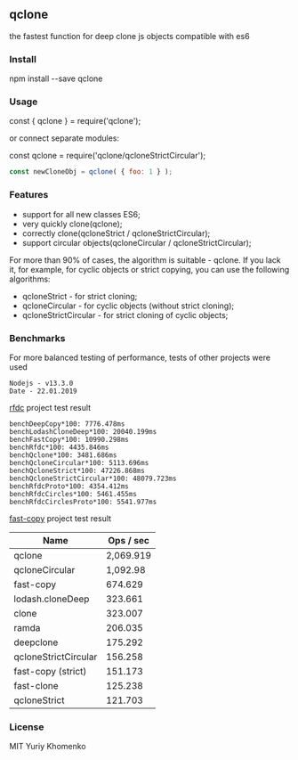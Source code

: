 ## qclone
the fastest function for deep clone js objects compatible with es6 

### Install

npm install --save qclone

### Usage

const { qclone } = require('qclone');
	
or connect separate modules:

const qclone = require('qclone/qcloneStrictCircular');

```javascript
const newCloneObj = qclone( { foo: 1 } );
```

### Features

- support for all new classes ES6;
- very quickly clone(qclone);
- correctly clone(qcloneStrict / qcloneStrictCircular);
- support circular objects(qcloneCircular / qcloneStrictCircular);

For more than 90% of cases, the algorithm is suitable - qclone.
If you lack it, for example, for cyclic objects or strict copying, you can use the following algorithms:
- qcloneStrict - for strict cloning;
- qcloneCircular - for cyclic objects (without strict cloning);
- qcloneStrictCircular - for strict cloning of cyclic objects;

### Benchmarks

For more balanced testing of performance, tests of other projects were used

```
Nodejs - v13.3.0
Date - 22.01.2019
```

[rfdc](https://github.com/davidmarkclements/rfdc) project test result

```
benchDeepCopy*100: 7776.478ms
benchLodashCloneDeep*100: 20040.199ms
benchFastCopy*100: 10990.298ms
benchRfdc*100: 4435.846ms
benchQclone*100: 3481.686ms
benchQcloneCircular*100: 5113.696ms
benchQcloneStrict*100: 47226.868ms
benchQcloneStrictCircular*100: 48079.723ms
benchRfdcProto*100: 4354.412ms
benchRfdcCircles*100: 5461.455ms
benchRfdcCirclesProto*100: 5541.977ms
```

[fast-copy](https://github.com/planttheidea/fast-copy) project test result

| Name                 | Ops / sec |
| -------------------- | --------- |
| qclone               | 2,069.919 |
| qcloneCircular       |  1,092.98 |
| fast-copy            |  674.629  |
| lodash.cloneDeep     |  323.661  |
| clone                |  323.007  |
| ramda                |  206.035  |
| deepclone            |  175.292  |
| qcloneStrictCircular |  156.258  |
| fast-copy (strict)   |  151.173  |
| fast-clone           |  125.238  |
| qcloneStrict         |  121.703  |


### License

MIT Yuriy Khomenko